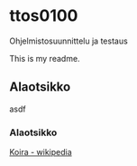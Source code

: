 # ttos0100
Ohjelmistosuunnittelu ja testaus

This is my readme.

## Alaotsikko
asdf

### Alaotsikko
[Koira - wikipedia](https://fi.wikipedia.org/wiki/Koira)

